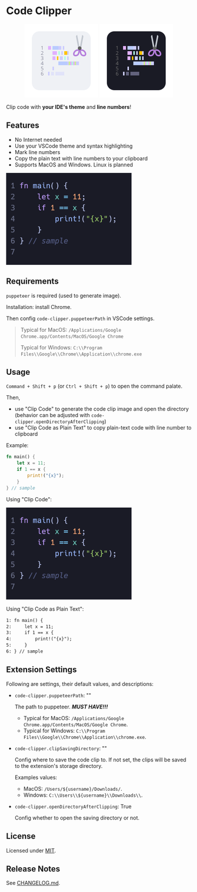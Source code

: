 # Code Clipper

<div align="center">
  <img height="200" src="./images/icon_light.svg" alt="icon light">
  <img height="200" src="./images/icon_dark.svg" alt="icon dark">
</div>

Clip code with **your IDE's theme** and **line numbers**!

## Features

- No Internet needed
- Use your VSCode theme and syntax highlighting
- Mark line numbers
- Copy the plain text with line numbers to your clipboard
- Supports MacOS and Windows. Linux is planned

<img height="250" src="./images/clip_code_example.png" alt="clip code example">

## Requirements

`puppeteer` is required (used to generate image).

Installation:
install Chrome.

Then config `code-clipper.puppeteerPath` in VSCode settings.

> Typical for MacOS: `/Applications/Google Chrome.app/Contents/MacOS/Google Chrome`
>
> Typical for Windows: `C:\\Program Files\\Google\\Chrome\\Application\\chrome.exe`
<!-- >
> Typical for Linux: -->

<!-- ⚠️***Special for Linux:***
`xclip` (maybe) should be installed -->

## Usage

`Command + Shift + p` (or `Ctrl + Shift + p`) to open the command palate.

Then,

- use "Clip Code" to generate the code clip image and open the directory (behavior can be adjusted with `code-clipper.openDirectoryAfterClipping`)
- use "Clip Code as Plain Text" to copy plain-text code with line number to clipboard

Example:

```rust
fn main() {
    let x = 11;
    if 1 == x {
        print!("{x}");
    }
} // sample

```

Using "Clip Code":

<img height="250" src="./images/clip_code_example.png" alt="clip code example">

Using "Clip Code as Plain Text":

```txt
1: fn main() {
2:     let x = 11;
3:     if 1 == x {
4:         print!("{x}");
5:     }
6: } // sample
```

## Extension Settings

Following are settings, their default values, and descriptions:

- `code-clipper.puppeteerPath`: ""

  The path to puppeteer. ***MUST HAVE!!!***

  - Typical for MacOS: `/Applications/Google Chrome.app/Contents/MacOS/Google Chrome`.
  - Typical for Windows: `C:\\Program Files\\Google\\Chrome\\Application\\chrome.exe`.
  <!-- - Typical for Linux: -->
- `code-clipper.clipSavingDirectory`: ""

  Config where to save the code clip to. If not set, the clips will be saved to the extension's storage directory.

  Examples values:

  - MacOS: `/Users/${username}/Downloads/`.
  - Windows: `C:\\Users\\${username}\\Downloads\\`.
  <!-- - Linux: -->
- `code-clipper.openDirectoryAfterClipping`: True

  Config whether to open the saving directory or not.

## License

Licensed under [MIT](https://github.com/arom1a/code-clipper/blob/main/LICENSE).

## Release Notes

See [CHANGELOG.md](https://github.com/arom1a/code-clipper/blob/main/CHANGELOG.md).
